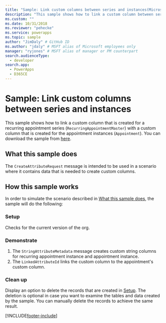 ```yaml
---
title: "Sample: Link custom columns between series and instances(Microsoft Dataverse) | Microsoft Docs" # Intent and product brand in a unique string of 43-59 chars including spaces
description: "This sample shows how to link a custom column between series and instances" # 115-145 characters including spaces. This abstract displays in the search result.
ms.custom: ""
ms.date: 10/31/2018
ms.reviewer: "pehecke"
ms.service: powerapps
ms.topic: sample
author: "JimDaly" # GitHub ID
ms.author: "jdaly" # MSFT alias of Microsoft employees only
manager: "ryjones" # MSFT alias of manager or PM counterpart
search.audienceType: 
  - developer
search.app: 
  - PowerApps
  - D365CE
---
```

# Sample: Link custom columns between series and instances



This sample shows how to link a custom column that is created for a recurring appointment series (`RecurringAppointmentMaster`) with a custom column that is created for the appointment instances (`Appointment`). You can download the sample from [here](https://github.com/Microsoft/PowerApps-Samples/tree/master/cds/orgsvc/C%23/LinkAttributes).

## What this sample does

The `CreateAttributeRequest` message is intended to be used in a scenario where it contains data that is needed to create custom columns.

## How this sample works

In order to simulate the scenario described in [What this sample does](#what-this-sample-does), the sample will do the following:

### Setup

Checks for the current version of the org.

### Demonstrate

1. The `StringAttributeMetadata` message creates custom string columns for recurring appointment instance and appointment instance.
2. The `LinkedAttributeId` links the custom column to the appointment's custom column.

### Clean up

Display an option to delete the records that are created in [Setup](#setup). The deletion is optional in case you want to examine the tables and data created by the sample. You can manually delete the records to achieve the same result.


[!INCLUDE[footer-include](../../../../includes/footer-banner.md)]
